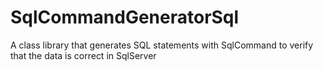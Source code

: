 # SqlCommandGeneratorSql
A class library that generates SQL statements with SqlCommand to verify that the data is correct in SqlServer 


